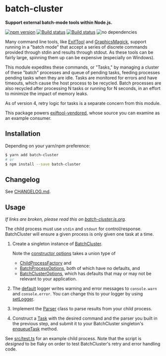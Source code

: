 # batch-cluster

**Support external batch-mode tools within Node.js.**

[![npm version](https://badge.fury.io/js/batch-cluster.svg)](https://badge.fury.io/js/batch-cluster)
[![Build status](https://travis-ci.org/mceachen/batch-cluster.js.svg?branch=master)](https://travis-ci.org/mceachen/batch-cluster.js)
[![Build status](https://ci.appveyor.com/api/projects/status/4564x6lvc8s6a55l/branch/master?svg=true)](https://ci.appveyor.com/project/mceachen/batch-cluster-js/branch/master)
![no dependencies](https://img.shields.io/badge/dependencies-0-brightgreen.svg)

Many command line tools, like
[ExifTool](https://sno.phy.queensu.ca/~phil/exiftool/) and
[GraphicsMagick](http://www.graphicsmagick.org/), support running in a "batch
mode" that accept a series of discrete commands provided through stdin and
results through stdout. As these tools can be fairly large, spinning them up can
be expensive (especially on Windows).

This module expedites these commands, or "Tasks," by managing a cluster of these
"batch" processes and queue of pending tasks, feeding processes pending tasks
when they are idle. Tasks are monitored for errors and have timeouts, which
cause the host process to be recycled. Batch processes are also recycled after
processing N tasks or running for N seconds, in an effort to minimize the impact
of memory leaks.

As of version 4, retry logic for tasks is a separate concern from this module.

This package powers
[exiftool-vendored](https://exiftool-vendored.js.org/), whose
source you can examine as an example consumer.

## Installation

Depending on your yarn/npm preference:

```bash
$ yarn add batch-cluster
# or
$ npm install --save batch-cluster
```

## Changelog

See [CHANGELOG.md](https://github.com/mceachen/batch-cluster.js/blob/master/CHANGELOG.md).

## Usage

_If links are broken, please read this on
[batch-cluster.js.org](https://batch-cluster.js.org/)._

The child process must use `stdin` and `stdout` for control/response.
BatchCluster will ensure a given process is only given one task at a time.

1.  Create a singleton instance of
    [BatchCluster](/classes/batchcluster.html).

    Note the [constructor
    options](/classes/batchcluster.html#constructor) takes a union
    type of

    - [ChildProcessFactory](/interfaces/childprocessfactory.html) and
    - [BatchProcessOptions](/interfaces/batchprocessoptions.html),
      both of which have no defaults, and
    - [BatchClusterOptions](/classes/batchclusteroptions.html),
      which has defaults that may or may not be relevant to your application.

1.  The [default](/modules/logger.html) logger writes warning and
    error messages to `console.warn` and `console.error`. You can change this to
    your logger by using [setLogger](/globals.html#setlogger).

1.  Implement the [Parser](/globals.html#parser) class to parse results from your child
    process.

1.  Construct a [Task](/classes/task.html) with the desired command and
    the parser you built in the previous step, and submit it to your BatchCluster
    singleton's
    [enqueueTask](/classes/_batchcluster_.batchcluster.html#enqueuetask) method.

See
[src/test.ts](https://github.com/mceachen/batch-cluster.js/blob/master/src/test.ts)
for an example child process. Note that the script is _designed_ to be flaky on
order to test BatchCluster's retry and error handling code.

